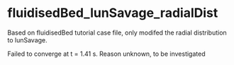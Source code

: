 # fluidisedBed_lunSavage_radialDist
Based on fluidisedBed tutorial case file, only modifed the radial distribution to lunSavage.  

Failed to converge at t = 1.41 s. Reason unknown, to be investigated
